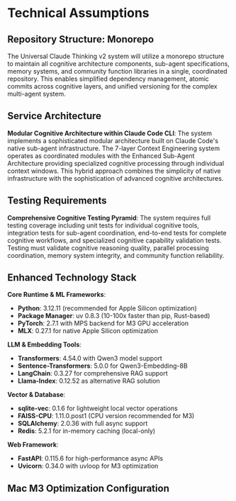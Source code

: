 # Technical Assumptions

## Repository Structure: Monorepo
The Universal Claude Thinking v2 system will utilize a monorepo structure to maintain all cognitive architecture components, sub-agent specifications, memory systems, and community function libraries in a single, coordinated repository. This enables simplified dependency management, atomic commits across cognitive layers, and unified versioning for the complex multi-agent system.

## Service Architecture
**Modular Cognitive Architecture within Claude Code CLI**: The system implements a sophisticated modular architecture built on Claude Code's native sub-agent infrastructure. The 7-layer Context Engineering system operates as coordinated modules with the Enhanced Sub-Agent Architecture providing specialized cognitive processing through individual context windows. This hybrid approach combines the simplicity of native infrastructure with the sophistication of advanced cognitive architectures.

## Testing Requirements
**Comprehensive Cognitive Testing Pyramid**: The system requires full testing coverage including unit tests for individual cognitive tools, integration tests for sub-agent coordination, end-to-end tests for complete cognitive workflows, and specialized cognitive capability validation tests. Testing must validate cognitive reasoning quality, parallel processing coordination, memory system integrity, and community function reliability.

## Enhanced Technology Stack

**Core Runtime & ML Frameworks**:
- **Python**: 3.12.11 (recommended for Apple Silicon optimization)
- **Package Manager**: uv 0.8.3 (10-100x faster than pip, Rust-based)
- **PyTorch**: 2.7.1 with MPS backend for M3 GPU acceleration
- **MLX**: 0.27.1 for native Apple Silicon optimization

**LLM & Embedding Tools**:
- **Transformers**: 4.54.0 with Qwen3 model support
- **Sentence-Transformers**: 5.0.0 for Qwen3-Embedding-8B
- **LangChain**: 0.3.27 for comprehensive RAG support
- **Llama-Index**: 0.12.52 as alternative RAG solution

**Vector & Database**:
- **sqlite-vec**: 0.1.6 for lightweight local vector operations
- **FAISS-CPU**: 1.11.0.post1 (CPU version recommended for M3)
- **SQLAlchemy**: 2.0.36 with full async support
- **Redis**: 5.2.1 for in-memory caching (local-only)

**Web Framework**:
- **FastAPI**: 0.115.6 for high-performance async APIs
- **Uvicorn**: 0.34.0 with uvloop for M3 optimization

## Mac M3 Optimization Configuration

```bash